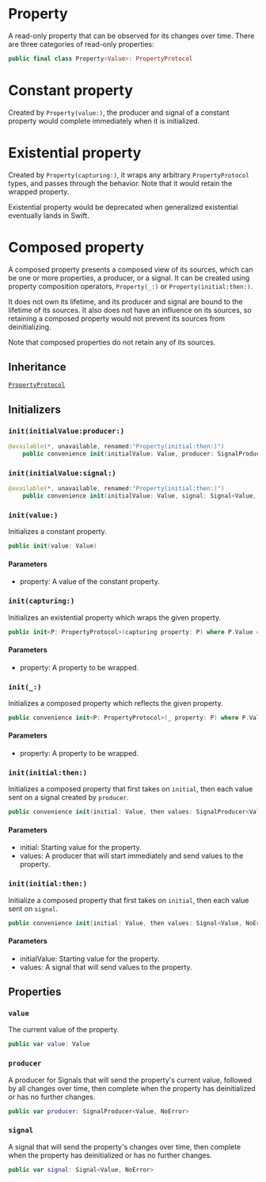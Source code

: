 # Property

A read-only property that can be observed for its changes over time. There
are three categories of read-only properties:​

``` swift
public final class Property<Value>: PropertyProtocol 
```

# Constant property

Created by `Property(value:)`, the producer and signal of a constant
property would complete immediately when it is initialized.

# Existential property

Created by `Property(capturing:)`, it wraps any arbitrary `PropertyProtocol`
types, and passes through the behavior. Note that it would retain the
wrapped property.

Existential property would be deprecated when generalized existential
eventually lands in Swift.

# Composed property

A composed property presents a composed view of its sources, which can be
one or more properties, a producer, or a signal. It can be created using
property composition operators, `Property(_:)` or `Property(initial:then:)`.

It does not own its lifetime, and its producer and signal are bound to the
lifetime of its sources. It also does not have an influence on its sources,
so retaining a composed property would not prevent its sources from
deinitializing.

Note that composed properties do not retain any of its sources.

## Inheritance

[`PropertyProtocol`](/PropertyProtocol)

## Initializers

### `init(initialValue:producer:)`

``` swift
@available(*, unavailable, renamed:"Property(initial:then:)")
	public convenience init(initialValue: Value, producer: SignalProducer<Value, NoError>) 
```

### `init(initialValue:signal:)`

``` swift
@available(*, unavailable, renamed:"Property(initial:then:)")
	public convenience init(initialValue: Value, signal: Signal<Value, NoError>) 
```

### `init(value:)`

Initializes a constant property.

``` swift
public init(value: Value) 
```

#### Parameters

  - property: A value of the constant property.

### `init(capturing:)`

Initializes an existential property which wraps the given property.

``` swift
public init<P: PropertyProtocol>(capturing property: P) where P.Value == Value 
```

> 

#### Parameters

  - property: A property to be wrapped.

### `init(_:)`

Initializes a composed property which reflects the given property.

``` swift
public convenience init<P: PropertyProtocol>(_ property: P) where P.Value == Value 
```

> 

#### Parameters

  - property: A property to be wrapped.

### `init(initial:then:)`

Initializes a composed property that first takes on `initial`, then each
value sent on a signal created by `producer`.

``` swift
public convenience init(initial: Value, then values: SignalProducer<Value, NoError>) 
```

#### Parameters

  - initial: Starting value for the property.
  - values: A producer that will start immediately and send values to the property.

### `init(initial:then:)`

Initialize a composed property that first takes on `initial`, then each
value sent on `signal`.

``` swift
public convenience init(initial: Value, then values: Signal<Value, NoError>) 
```

#### Parameters

  - initialValue: Starting value for the property.
  - values: A signal that will send values to the property.

## Properties

### `value`

The current value of the property.

``` swift
public var value: Value 
```

### `producer`

A producer for Signals that will send the property's current
value, followed by all changes over time, then complete when the
property has deinitialized or has no further changes.

``` swift
public var producer: SignalProducer<Value, NoError> 
```

> 

### `signal`

A signal that will send the property's changes over time, then
complete when the property has deinitialized or has no further changes.

``` swift
public var signal: Signal<Value, NoError> 
```

> 

